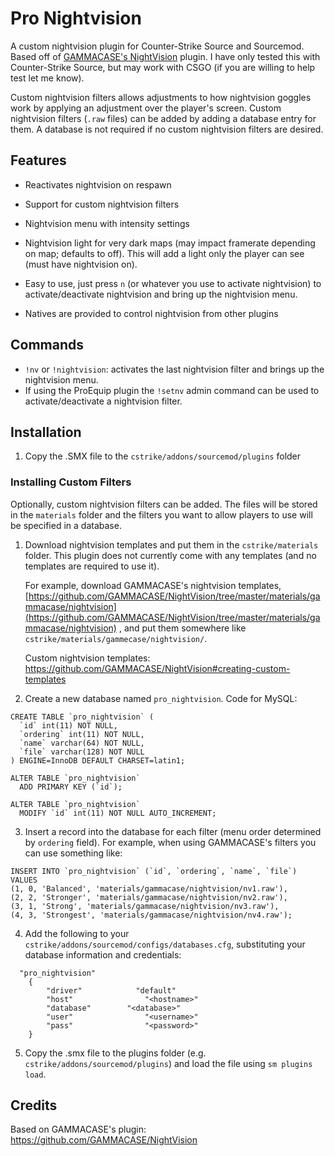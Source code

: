 # Pro Nightvision

A custom nightvision plugin for Counter-Strike Source and Sourcemod.  Based off of [GAMMACASE's NightVision](https://github.com/GAMMACASE/NightVision) plugin.  I have only tested this with Counter-Strike Source, but may work with CSGO (if you are willing to help test let me know).

Custom nightvision filters allows adjustments to how nightvision goggles work by applying an adjustment over the player's screen.  Custom nightvision filters (`.raw` files) can be added by adding a database entry for them.  A database is not required if no custom nightvision filters are desired.

## Features

- Reactivates nightvision on respawn

- Support for custom nightvision filters

- Nightvision menu with intensity settings

- Nightvision light for very dark maps (may impact framerate depending on map; defaults to off).  This will add a light only the player can see (must have nightvision on).

- Easy to use, just press `n` (or whatever you use to activate nightvision) to activate/deactivate nightvision and bring up the nightvision menu.

- Natives are provided to control nightvision from other plugins

## Commands

- `!nv` or `!nightvision`: activates the last nightvision filter and brings up the nightvision menu.
- If using the ProEquip plugin the `!setnv` admin command can be used to activate/deactivate a nightvision filter.

## Installation

1. Copy the .SMX file to the `cstrike/addons/sourcemod/plugins` folder

### Installing Custom Filters

Optionally, custom nightvision filters can be added.  The files will be stored in the `materials` folder and the filters you want to allow players to use will be specified in a database.

1. Download nightvision templates and put them in the `cstrike/materials` folder.  This plugin does not currently come with any templates (and no templates are required to use it).
   
   For example, download GAMMACASE's nightvision templates, [https://github.com/GAMMACASE/NightVision/tree/master/materials/gammacase/nightvision](https://github.com/GAMMACASE/NightVision/tree/master/materials/gammacase/nightvision) , and put them somewhere like `cstrike/materials/gammecase/nightvision/`.
   
   Custom nightvision templates: https://github.com/GAMMACASE/NightVision#creating-custom-templates

2. Create a new database named `pro_nightvision`.  Code for MySQL:

```
CREATE TABLE `pro_nightvision` (
  `id` int(11) NOT NULL,
  `ordering` int(11) NOT NULL,
  `name` varchar(64) NOT NULL,
  `file` varchar(128) NOT NULL
) ENGINE=InnoDB DEFAULT CHARSET=latin1;

ALTER TABLE `pro_nightvision`
  ADD PRIMARY KEY (`id`);

ALTER TABLE `pro_nightvision`
  MODIFY `id` int(11) NOT NULL AUTO_INCREMENT;
```

3. Insert a record into the database for each filter (menu order determined by `ordering` field).  For example, when using GAMMACASE's filters you can use something like:

```
INSERT INTO `pro_nightvision` (`id`, `ordering`, `name`, `file`) VALUES
(1, 0, 'Balanced', 'materials/gammacase/nightvision/nv1.raw'),
(2, 2, 'Stronger', 'materials/gammacase/nightvision/nv2.raw'),
(3, 1, 'Strong', 'materials/gammacase/nightvision/nv3.raw'),
(4, 3, 'Strongest', 'materials/gammacase/nightvision/nv4.raw');
```

4. Add the following to your `cstrike/addons/sourcemod/configs/databases.cfg`, substituting your database information and credentials:

```
  "pro_nightvision"
    {
        "driver"            "default"
        "host"                "<hostname>"
        "database"        "<database>"
        "user"                "<username>"
        "pass"                "<password>"
    }
```

5. Copy the .smx file to the plugins folder (e.g. `cstrike/addons/sourcemod/plugins`) and load the file using `sm plugins load`.

## Credits

Based on GAMMACASE's plugin: https://github.com/GAMMACASE/NightVision
